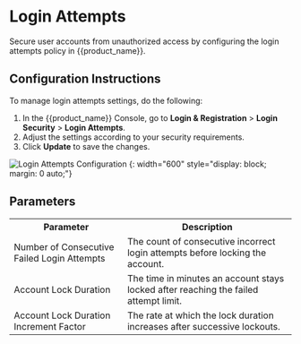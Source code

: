# Login Attempts

Secure user accounts from unauthorized access by configuring the login attempts policy in {{product_name}}.

## Configuration Instructions

To manage login attempts settings, do the following:

1. In the {{product_name}} Console, go to **Login & Registration** > **Login Security** > **Login Attempts**.
2. Adjust the settings according to your security requirements.
3. Click **Update** to save the changes.

![Login Attempts Configuration]({{base_path}}/assets/img/guides/account-configurations/login-attempts.png)
{: width="600" style="display: block; margin: 0 auto;"}

## Parameters

<table>
  <tr>
    <th>Parameter</th>
    <th>Description</th>
  </tr>
  <tr>
    <td>Number of Consecutive Failed Login Attempts</td>
    <td>The count of consecutive incorrect login attempts before locking the account.</td>
  </tr>
  <tr>
    <td>Account Lock Duration</td>
    <td>The time in minutes an account stays locked after reaching the failed attempt limit.</td>
  </tr>
  <tr>
    <td>Account Lock Duration Increment Factor</td>
    <td>The rate at which the lock duration increases after successive lockouts.</td>
  </tr>
</table>
